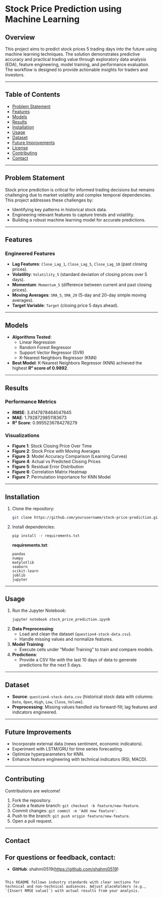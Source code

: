 
# Stock Price Prediction using Machine Learning

## Overview
This project aims to predict stock prices 5 trading days into the future using machine learning techniques. The solution demonstrates predictive accuracy and practical trading value through exploratory data analysis (EDA), feature engineering, model training, and performance evaluation. The workflow is designed to provide actionable insights for traders and investors.

---

## Table of Contents
- [Problem Statement](#problem-statement)
- [Features](#features)
- [Models](#models)
- [Results](#results)
- [Installation](#installation)
- [Usage](#usage)
- [Dataset](#dataset)
- [Future Improvements](#future-improvements)
- [License](#license)
- [Contributing](#contributing)
- [Contact](#contact)

---

## Problem Statement
Stock price prediction is critical for informed trading decisions but remains challenging due to market volatility and complex temporal dependencies. This project addresses these challenges by:
- Identifying key patterns in historical stock data.
- Engineering relevant features to capture trends and volatility.
- Building a robust machine learning model for accurate predictions.

---

## Features
### Engineered Features
- **Lag Features**: `Close_Lag_1`, `Close_Lag_5`, `Close_Lag_10` (past closing prices).
- **Volatility**: `Volatility_5` (standard deviation of closing prices over 5 days).
- **Momentum**: `Momentum_5` (difference between current and past closing prices).
- **Moving Averages**: `SMA_5`, `SMA_20` (5-day and 20-day simple moving averages).
- **Target Variable**: `Target` (closing price 5 days ahead).

---

## Models
- **Algorithms Tested**:
  - Linear Regression
  - Random Forest Regressor
  - Support Vector Regressor (SVR)
  - K-Nearest Neighbors Regressor (KNN)
- **Best Model**: K-Nearest Neighbors Regressor (KNN) achieved the highest **R² score of 0.9892**.

---

## Results
### Performance Metrics
- **RMSE**: 3.4147878464047645
- **MAE**: 1.7928729851183673
- **R² Score**: 0.9955236784278279

### Visualizations
- **Figure 1**: Stock Closing Price Over Time 
- **Figure 2**: Stock Price with Moving Averages  
- **Figure 3**: Model Accuracy Comparison (Learning Curves)  
- **Figure 4**: Actual vs Predicted Closing Prices  
- **Figure 5**: Residual Error Distribution  
- **Figure 6**: Correlation Matrix Heatmap  
- **Figure 7**: Permutation Importance for KNN Model  

---

## Installation
1. Clone the repository:
   ```bash
   git clone https://github.com/yourusername/stock-price-prediction.git
   ```
2. Install dependencies:
   ```bash
   pip install -r requirements.txt
   ```
   **requirements.txt**:
   ```
   pandas
   numpy
   matplotlib
   seaborn
   scikit-learn
   joblib
   jupyter
   ```

---

## Usage
1. Run the Jupyter Notebook:
   ```bash
   jupyter notebook stock_price_prediction.ipynb
   ```
2. **Data Preprocessing**:
   - Load and clean the dataset (`question4-stock-data.csv`).
   - Handle missing values and normalize features.
3. **Model Training**:
   - Execute cells under "Model Training" to train and compare models.
4. **Predictions**:
   - Provide a CSV file with the last 10 days of data to generate predictions for the next 5 days.

---

## Dataset
- **Source**: `question4-stock-data.csv` (historical stock data with columns: `Date`, `Open`, `High`, `Low`, `Close`, `Volume`).
- **Preprocessing**: Missing values handled via forward-fill; lag features and indicators engineered.

---

## Future Improvements
- Incorporate external data (news sentiment, economic indicators).
- Experiment with LSTM/GRU for time series forecasting.
- Optimize hyperparameters for KNN.
- Enhance feature engineering with technical indicators (RSI, MACD).

---

## Contributing
Contributions are welcome!  
1. Fork the repository.  
2. Create a feature branch: `git checkout -b feature/new-feature`.  
3. Commit changes: `git commit -m 'Add new feature'`.  
4. Push to the branch: `git push origin feature/new-feature`.  
5. Open a pull request.

---

## Contact
For questions or feedback, contact:  
-  
- **GitHub**: shahmi0519(https://github.com/shahmi0519)
``` 

This README follows industry standards with clear sections for technical and non-technical audiences. Adjust placeholders (e.g., `[Insert RMSE value]`) with actual results from your analysis.
